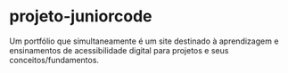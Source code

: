 # projeto-juniorcode
Um portfólio que simultaneamente é um site destinado à aprendizagem e ensinamentos de acessibilidade digital para projetos e seus conceitos/fundamentos.
